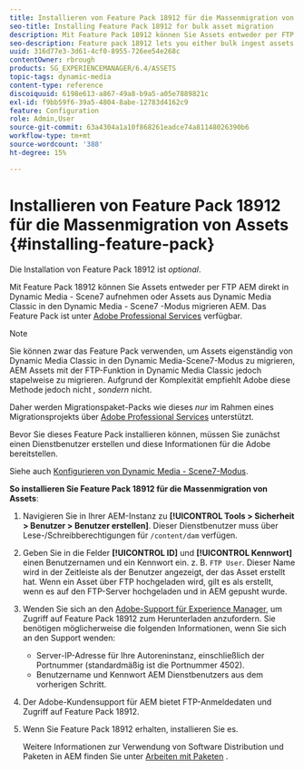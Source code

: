 ```yaml
---
title: Installieren von Feature Pack 18912 für die Massenmigration von Assets
seo-title: Installing Feature Pack 18912 for bulk asset migration
description: Mit Feature Pack 18912 können Sie Assets entweder per FTP stapelweise erfassen oder Assets von Dynamic Media Classic nach Dynamic Media in AEM migrieren. Dieses optionale Feature Pack ist über den Adobe-Support verfügbar.
seo-description: Feature pack 18912 lets you either bulk ingest assets by way of FTP, or migrate assets from Dynamic Media Classic to Dynamic Media in AEM. This optional feature pack is available from Adobe support.
uuid: 316d77e3-3d61-4cf0-8955-726ee54e268c
contentOwner: rbrough
products: SG_EXPERIENCEMANAGER/6.4/ASSETS
topic-tags: dynamic-media
content-type: reference
discoiquuid: 6198e613-a867-49a8-b9a5-a05e7889821c
exl-id: f9bb59f6-39a5-4804-8abe-12783d4162c9
feature: Configuration
role: Admin,User
source-git-commit: 63a4304a1a10f868261eadce74a81148026390b6
workflow-type: tm+mt
source-wordcount: '388'
ht-degree: 15%

---
```


# Installieren von Feature Pack 18912 für die Massenmigration von Assets {#installing-feature-pack}

Die Installation von Feature Pack 18912 ist _optional_.

Mit Feature Pack 18912 können Sie Assets entweder per FTP AEM direkt in Dynamic Media - Scene7 aufnehmen oder Assets aus Dynamic Media Classic in den Dynamic Media - Scene7 -Modus migrieren AEM. Das Feature Pack ist unter [Adobe Professional Services](https://www.adobe.com/de/experience-cloud/consulting-services.html) verfügbar.

>[!NOTE]
>
>Sie können zwar das Feature Pack verwenden, um Assets eigenständig von Dynamic Media Classic in den Dynamic Media-Scene7-Modus zu migrieren, AEM Assets mit der FTP-Funktion in Dynamic Media Classic jedoch stapelweise zu migrieren. Aufgrund der Komplexität empfiehlt Adobe diese Methode jedoch nicht *, sondern* nicht.
>
>Daher werden Migrationspaket-Packs wie dieses *nur* im Rahmen eines Migrationsprojekts über [Adobe Professional Services](https://www.adobe.com/experience-cloud/consulting-services.html) unterstützt.

Bevor Sie dieses Feature Pack installieren können, müssen Sie zunächst einen Dienstbenutzer erstellen und diese Informationen für die Adobe bereitstellen.

Siehe auch [Konfigurieren von Dynamic Media - Scene7-Modus](https://helpx.adobe.com/experience-manager/6-4/assets/using/config-dms7.html).

**So installieren Sie Feature Pack 18912 für die Massenmigration von Assets**:

1. Navigieren Sie in Ihrer AEM-Instanz zu **[!UICONTROL Tools > Sicherheit > Benutzer > Benutzer erstellen]**. Dieser Dienstbenutzer muss über Lese-/Schreibberechtigungen für `/content/dam` verfügen.
1. Geben Sie in die Felder **[!UICONTROL ID]** und **[!UICONTROL Kennwort]** einen Benutzernamen und ein Kennwort ein. z. B. `FTP User`. Dieser Name wird in der Zeitleiste als der Benutzer angezeigt, der das Asset erstellt hat. Wenn ein Asset über FTP hochgeladen wird, gilt es als erstellt, wenn es auf den FTP-Server hochgeladen und in AEM gepusht wurde.
1. Wenden Sie sich an den [Adobe-Support für Experience Manager](https://helpx.adobe.com/de/contact/enterprise-support.ec.html), um Zugriff auf Feature Pack 18912 zum Herunterladen anzufordern. Sie benötigen möglicherweise die folgenden Informationen, wenn Sie sich an den Support wenden:

   * Server-IP-Adresse für Ihre Autoreninstanz, einschließlich der Portnummer (standardmäßig ist die Portnummer 4502).
   * Benutzername und Kennwort AEM Dienstbenutzers aus dem vorherigen Schritt.

1. Der Adobe-Kundensupport für AEM bietet FTP-Anmeldedaten und Zugriff auf Feature Pack 18912.

1. Wenn Sie Feature Pack 18912 erhalten, installieren Sie es.

   Weitere Informationen zur Verwendung von Software Distribution und Paketen in AEM finden Sie unter [Arbeiten mit Paketen](/help/sites-administering/package-manager.md) .

